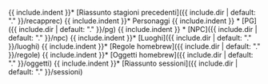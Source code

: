 {{ include.indent }}* [Riassunto stagioni precedenti]({{ include.dir | default: "." }}/recapprec)
{{ include.indent }}* Personaggi
{{ include.indent }}  * [PG]({{ include.dir | default: "." }}/pg)
{{ include.indent }}  * [NPC]({{ include.dir | default: "." }}/npc)
{{ include.indent }}* [Luoghi]({{ include.dir | default: "." }}/luoghi)
{{ include.indent }}* [Regole homebrew]({{ include.dir | default: "." }}/regole)
{{ include.indent }}* [Oggetti homebrew]({{ include.dir | default: "." }}/oggetti)
{{ include.indent }}* [Riassunto sessioni]({{ include.dir | default: "." }}/sessioni)

